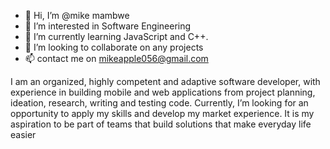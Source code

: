 - 👋 Hi, I’m @mike mambwe
- 👀 I’m interested in Software Engineering
- 🌱 I’m currently learning JavaScript and C++.
- 💞️ I’m looking to collaborate on any  projects
- 📫 contact me on mikeapple056@gmail.com

I am an organized, highly competent and adaptive software developer, with experience in building mobile and web applications from project planning, ideation, research, writing and testing code. Currently, I’m looking for an opportunity to apply my skills and develop my market experience. It is my aspiration to be part of teams that build solutions that make everyday life easier



<!---
aeprodigy/aeprodigy is a ✨ special ✨ repository because its `README.md` (this file) appears on your GitHub profile.
You can click the Preview link to take a look at your changes.
--->
